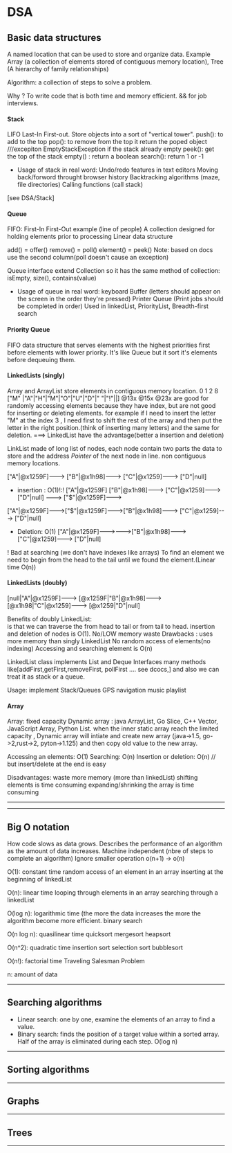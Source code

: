 # DSA
## Basic data structures
A named location that can be used to store and organize data.
Example Array (a collection of elements stored of contiguous memory location), Tree (A hierarchy of family relationships)

Algorithm: a collection of steps to solve a problem.

Why ? To write code that is both time and memory efficient. && for job interviews.

#### Stack
LIFO Last-In First-out.
Store objects into a sort of "vertical tower".
push(): to add to the top
pop(): to remove from the top it return the poped object ///excepiton EmptyStackException if the stack already empty 
peek(): get the top of the stack
empty() : return a boolean 
search(): return 1 or -1

* Usage of stack in real word:
    Undo/redo features in text editors
    Moving back/forword throught browser history
    Backtracking algorithms (maze, file directories)
    Calling functions (call stack)

[see DSA/Stack]

#### Queue
FIFO: First-In First-Out example (line of people)
A collection designed for holding elements prior to processing
Linear data structure 

add() =  offer()
remove() =  poll()
element() = peek()
Note: based on docs use the second column(poll doesn't cause an exception)

Queue interface extend Collection so it has the same method of collection: isEmpty, size(), contains(value)

* Usage of queue in real word:
    keyboard Buffer (letters should appear on the screen in the order they're pressed)
    Printer Queue (Print jobs should be completed in order)
    Used in linkedList, PriorityList, Breadth-first search

#### Priority Queue
FIFO data structure that serves elements with the highest priorities first before elements with lower priority.
It's like Queue but it sort it's elements before dequeuing them.

#### LinkedLists (singly)
Array and ArrayList store elements in contiguous memory location.
  0    1   2                       8
["M" |"A"|"H"|"M"|"O"|"U"|"D"|" "|"!"||]
@13x @15x                           @23x
are good for randomly accessing elements because they have index, but are not good for inserting or deleting elements.
for example if I need to insert the letter "M" at the index 3 , I need  first to shift the rest of the array and then put the letter in the right position.(think of inserting many letters) 
and the same for deletion.
===> LinkedList have the advantage(better a insertion and deletion)

LinkList made of long list of nodes, each node contain two parts the data to store and the address *Pointer* of the next node in line. non contiguous memory locations.

["A"|@x1259F]---> ["B"|@x1h98]---> ["C"|@x1259]---> ["D"|null]
* insertion : O(1)!:!
["A"|@x1259F]                      ["B"|@x1h98]---> ["C"|@x1259]---> ["D"|null]
             ---> ["$"|@x1259F]--->

["A"|@x1259F]--->["$"|@x1259F]--->["B"|@x1h98]---> ["C"|@x1259]---> ["D"|null]
* Deletion: O(1)
["A"|@x1259F]--->--->["B"|@x1h98]---> ["C"|@x1259]---> ["D"|null]

! Bad at searching (we don't have indexes like arrays) To find an element we need to begin from the head to the tail until we found the
element.(Linear time O(n))


#### LinkedLists (doubly)

[null|"A"|@x1259F]---> [@x1259F|"B"|@x1h98]---> [@x1h98|"C"|@x1259]---> [@x1259|"D"|null]

Benefits of doubly LinkedList:  
    is that we can traverse the from head to tail or from tail to head.
    insertion and deletion of nodes is O(1).
    No/LOW memory waste
Drawbacks :
    uses more memory than singly LinkedList
    No random access of elements(no indexing)
    Accessing and searching element is O(n)


LinkedList class implements List and Deque Interfaces many methods like[addFirst,getFirst,removeFirst, pollFirst .... see dcocs,] and also we can treat it as stack or a queue.

Usage: 
    implement Stack/Queues
    GPS navigation
    music playlist

#### Array
Array: fixed capacity
Dynamic array : java ArrayList, Go Slice, C++ Vector, JavaScript Array, Python List.
when the inner static array reach the limited capacity , Dynamic array will intiate and create new array (java->1.5, go->2,rust->2, pyton->1.125) and then  copy old value to the new array.

Accessing an elements: O(1)
Searching: O(n)
Insertion or deletion: O(n) // but insert/delete at the end is easy

Disadvantages:
    waste more memory (more than linkedList)
    shifting elements is time consuming
    expanding/shrinking the array is time consuming

--------------------------------------------------

--------------------------------------------------
## Big O notation
How code slows as data grows.
Describes the performance of an algorithm as the amount of data increases.
Machine independent (nbre of steps to complete an algorithm)
Ignore smaller operation o(n+1) -> o(n)


O(1): constant time
    random access of an element in an array
    inserting at the beginning of linkedList

O(n): linear time
    looping through elements in an array
    searching through a linkedList

O(log n): logarithmic time (the more the data increases the more the algorithm become more efficient.
    binary search 

O(n log n): quasilinear time 
    quicksort
    mergesort
    heapsort

O(n^2): quadratic time
    insertion sort 
    selection sort
    bubblesort

O(n!): factorial time
    Traveling Salesman Problem

n: amount of data









--------------------------------------------------
## Searching algorithms
* Linear search: one by one, examine the elements of an array to find a value.
* Binary search: finds the position of a target value within a sorted array. Half of the array is eliminated during each step.
O(log n)























--------------------------------------------------
## Sorting algorithms
--------------------------------------------------
## Graphs
--------------------------------------------------
## Trees
--------------------------------------------------
